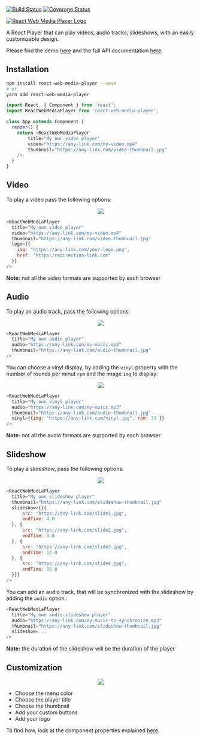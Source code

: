 [![Build Status](https://travis-ci.org/JohannC/React-Web-Media-Player.svg?branch=master)](https://travis-ci.org/JohannC/React-Web-Media-Player)
[![Coverage Status](https://coveralls.io/repos/github/JohannC/React-Web-Media-Player/badge.svg?branch=master)](https://coveralls.io/github/JohannC/React-Web-Media-Player?branch=master)

[![React Web Media Player Logo](https://nusid.net/banner-title-medium.jpg)](#)

A React Player that can play videos, audio tracks, slideshows, with an easily customizable design.

Please find the demo [here](https://react-web-media-player.herokuapp.com/) and the full API documentation [here](https://react-web-media-player.herokuapp.com/docs).

## Installation

```bash
npm install react-web-media-player --save
# or
yarn add react-web-media-player
```
```javascript
import React, { Component } from 'react';
import ReactWebMediaPlayer from 'react-web-media-player';

class App extends Component {
  render() {
    return <ReactWebMediaPlayer
        title="My own video player"
        video="https://any-link.com/my-video.mp4" 
        thumbnail="https://any-link.com/video-thumbnail.jpg"
    />
  }
}
```

## Video

To play a video pass the following options:

<center>
  <img src="https://nusid.net/video-played.jpg">
</center>

```javascript
<ReactWebMediaPlayer
  title="My own video player"
  video="https://any-link.com/my-video.mp4" 
  thumbnail="https://any-link.com/video-thumbnail.jpg"
  logo={{ 
    img: "https://any-link.com/your-logo.png", 
    href: "https:/redirection-link.com" 
  }}
/>
```
**Note:** not all the video formats are supported by each browser

## Audio

To play an audio track, pass the following options:

<center>
  <img src="https://nusid.net/audio.jpg">
</center>

```javascript
<ReactWebMediaPlayer
  title="My own audio player"
  audio="https://any-link.com/my-music.mp3" 
  thumbnail="https://any-link.com/audio-thumbnail.jpg"
/>
```
You can choose a vinyl display, by adding the `vinyl` property with the number of rounds per minut `rpm` and the image `img` to display:

<center>
  <img src="https://nusid.net/vinyl.jpg">
</center>

```javascript
<ReactWebMediaPlayer
  title="My own vinyl player"
  audio="https://any-link.com/my-music.mp3" 
  thumbnail="https://any-link.com/audio-thumbnail.jpg"
  vinyl={{img: "https://any-link.com/vinyl.jpg", rpm: 33 }}
/>
```

**Note:** not all the audio formats are supported by each browser

## Slideshow

To play a slideshow, pass the following options:

<center>
  <img src="https://nusid.net/slideshow.jpg">
</center>

```javascript
<ReactWebMediaPlayer
  title="My own slideshow player"
  thumbnail="https://any-link.com/slideshow-thumbnail.jpg"
  slideshow={[{
      src: "https://any-link.com/slide1.jpg",
      endTime: 4.0
  }, {
      src: "https://any-link.com/slide2.jpg",
      endTime: 8.0
  }, {
      src: "https://any-link.com/slide3.jpg",
      endTime: 12.0
  }, {
      src: "https://any-link.com/slide4.jpg",
      endTime: 16.0
  }]}
/>

```

You can add an audio track, that will be synchronized with the slideshow by adding the `audio` option :

```javascript
<ReactWebMediaPlayer
  title="My own audio-slideshow player"
  audio="https://any-link.com/my-music-to-synchronize.mp3" 
  thumbnail="https://any-link.com/slideshow-thumbnail.jpg"
  slideshow=...
/>
```

**Note:** the duration of the slideshow will be the duration of the player

## Customization

<center>
  <img src="https://react-web-media-player.herokuapp.com//static/media/custom.f8638e76.png" />
</center>

- Choose the menu color
- Choose the player title
- Choose the thumbnail
- Add your custom buttons
- Add your logo

To find how, look at the component properties explained [here](https://react-web-media-player.herokuapp.com/docs).